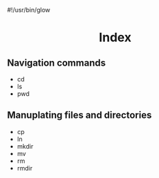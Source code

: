 #!/usr/bin/glow

<h1 align=center>Index</h1>

<h2>Navigation commands</h2>

- cd
- ls
- pwd 

<h2>Manuplating files and directories</h2>

- cp
- ln
- mkdir
- mv
- rm
- rmdir
